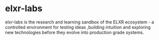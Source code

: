 # elxr-labs
elxr-labs is the research and learning sandbox of the ELXR ecosystem - a controlled environment for testing ideas ,building intuition and exploring new technologies before they evolve into production grade systems. 
